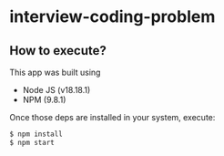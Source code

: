 # interview-coding-problem

## How to execute?

This app was built using

* Node JS (v18.18.1)
* NPM (9.8.1)

Once those deps are installed in your system, execute:

```sh
$ npm install
$ npm start
```
